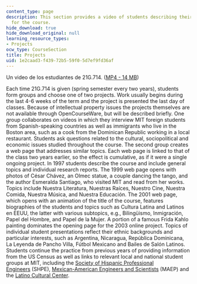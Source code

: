 ```yaml
---
content_type: page
description: This section provides a video of students describing their project work
  for the course.
hide_download: true
hide_download_original: null
learning_resource_types:
- Projects
ocw_type: CourseSection
title: Projects
uid: 1e2caad3-f439-72b5-59f0-5d7ef9fd36af
---
```


Un video de los estudiantes de 21G.714. ([MP4 - 14 MB](https://archive.org/download/MIT21F.714S03/21f.714-alumnos-opinan-Conquista-220k.mp4))

Each time 21G.714 is given (spring semester every two years), students form groups and choose one of two projects. Work usually begins during the last 4-6 weeks of the term and the project is presented the last day of classes. Because of intellectual property issues the projects themselves are not available through OpenCourseWare, but will be described briefly. One group collaborates on videos in which they interview MIT foreign students from Spanish-speaking countries as well as immigrants who live in the Boston area, such as a cook from the Dominican Republic working in a local restaurant. Students ask questions related to the cultural, sociopolitical and economic issues studied throughout the course. The second group creates a web page that addresses similar topics. Each web page is linked to that of the class two years earlier, so the effect is cumulative, as if it were a single ongoing project. In 1997 students describe the course and include general topics and individual research reports. The 1999 web page opens with photos of César Chávez, an Olmec statue, a couple dancing the tango, and the author Esmeralda Santiago, who visited MIT and read from her works. Topics include Nuestra Literatura, Nuestras Raíces, Nuestro Cine, Nuestra Comida, Nuestra Música, and Nuestra Educación. The 2001 web page, which opens with an animation of the title of the course, features biographies of the students and topics such as Cultura Latina and Latinos en EEUU, the latter with various subtopics, e.g., Bilingüismo, Inmigración, Papel del Hombre, and Papel de la Mujer. A portion of a famous Frida Kahlo painting dominates the opening page for the 2003 online project. Topics of individual student presentations reflect their ethnic backgrounds and particular interests, such as Argentina, Nicaragua, República Dominicana, La Leyenda de Pancho Villa, Fútbol Mexicano and Bailes de Salón Latinos. Students continue the practice from previous years of providing information from the US Census as well as links to relevant local and national student groups at MIT, including the [Society of Hispanic Professional Engineers](http://shpe.mit.edu/) (SHPE), [Mexican-American Engineers and Scientists](http://maes.mit.edu/) (MAEP) and the [Latino Cultural Center](http://latino.mit.edu/).